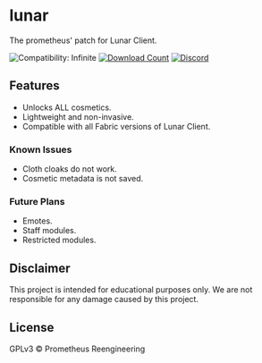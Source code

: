 # lunar
The prometheus' patch for Lunar Client.

![Compatibility: Infinite](https://img.shields.io/badge/COMPATIBILITY-∞%20FABRIC-0?style=for-the-badge)
[![Download Count](https://img.shields.io/github/downloads/prometheusreengineering/lunar/total?style=for-the-badge)](https://github.com/prometheusreengineering/lunar/releases/)
[![Discord](https://img.shields.io/discord/1197794960985043034?style=for-the-badge&label=Discord&color=rgb(88%2C%20101%2C%20242)%20)](https://discord.gg/BFDWmPfmXg)

## Features
- Unlocks ALL cosmetics.
- Lightweight and non-invasive.
- Compatible with all Fabric versions of Lunar Client.

### Known Issues
- Cloth cloaks do not work.
- Cosmetic metadata is not saved.

### Future Plans
- Emotes.
- Staff modules.
- Restricted modules.

## Disclaimer
This project is intended for educational purposes only. We are not responsible for any damage caused by this project.

## License
GPLv3 © Prometheus Reengineering